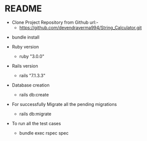 # README

* Clone Project Repository from Github url:- 
  - https://github.com/devendraverma994/String_Calculator.git

- bundle install

* Ruby version
  - ruby "3.0.0"

* Rails version
  - rails "7.1.3.3"

* Database creation
  - rails db:create

* For successfully Migrate all the pending migrations
  - rails db:migrate

* To run all the test cases
  - bundle exec rspec spec
